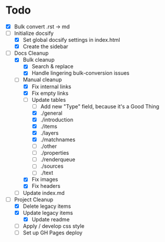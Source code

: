 # Todo

- [x] Bulk convert .rst -> md
- [ ] Initialize docsify
  - [x] Set global docsify settings in index.html
  - [x] Create the sidebar
- [ ] Docs Cleanup
  - [x] Bulk cleanup
    - [x] Search & replace
    - [x] Handle lingering bulk-conversion issues
  - [ ] Manual cleanup
    - [x] Fix internal links
    - [x] Fix empty links
    - [ ] Update tables
      - [ ] Add new "Type" field, because it's a Good Thing
      - [x] ./general
      - [x] ./introduction
      - [x] ./items
      - [x] ./layers
      - [x] ./matchnames
      - [ ] ./other
      - [ ] ./properties
      - [ ] ./renderqueue
      - [ ] ./sources
      - [ ] ./text
    - [x] Fix images
    - [x] Fix headers
  - [ ] Update index.md
- [ ] Project Cleanup
  - [x] Delete legacy items
  - [x] Update legacy items
    - [x] Update readme
  - [ ] Apply / develop css style
  - [ ] Set up GH Pages deploy
